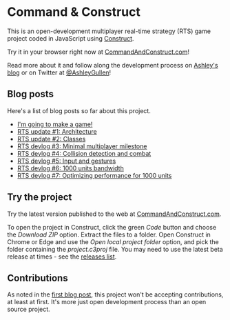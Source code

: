 # Command & Construct

This is an open-development multiplayer real-time strategy (RTS) game project coded in JavaScript using [Construct](https://www.construct.net/).

Try it in your browser right now at [CommandAndConstruct.com](https://www.commandandconstruct.com)!

Read more about it and follow along the development process on [Ashley's blog](https://www.construct.net/en/blogs/ashleys-blog-2) or on Twitter at [@AshleyGullen](https://www.twitter.com/AshleyGullen)!

## Blog posts

Here's a list of blog posts so far about this project.

- [I'm going to make a game!](https://www.construct.net/en/blogs/ashleys-blog-2/im-going-game-1596)
- [RTS update #1: Architecture](https://www.construct.net/en/blogs/ashleys-blog-2/rts-update-architecture-1597)
- [RTS update #2: Classes](https://www.construct.net/en/blogs/ashleys-blog-2/rts-update-classes-1598)
- [RTS devlog #3: Minimal multiplayer milestone](https://www.construct.net/en/blogs/ashleys-blog-2/rts-devlog-minimal-1600)
- [RTS devlog #4: Collision detection and combat](https://www.construct.net/en/blogs/ashleys-blog-2/rts-devlog-collision-1601)
- [RTS devlog #5: Input and gestures](https://www.construct.net/en/blogs/ashleys-blog-2/rts-devlog-input-gestures-1602)
- [RTS devlog #6: 1000 units bandwidth](https://www.construct.net/en/blogs/ashleys-blog-2/rts-devlog-units-bandwidth-1603)
- [RTS devlog #7: Optimizing performance for 1000 units](https://www.construct.net/en/blogs/ashleys-blog-2/rts-devlog-optimizing-1604)

## Try the project

Try the latest version published to the web at [CommandAndConstruct.com](https://www.commandandconstruct.com).

To open the project in Construct, click the green *Code* button and choose the *Download ZIP* option. Extract the files to a folder. Open Construct in Chrome or Edge and use the *Open local project folder* option, and pick the folder containing the *project.c3proj* file. You may need to use the latest beta release at times - see the [releases list](https://www.construct.net/en/make-games/releases).

## Contributions

As noted in the [first blog post](https://www.construct.net/en/blogs/ashleys-blog-2/im-going-game-1596), this project won't be accepting contributions, at least at first. It's more just open development process than an open source project.